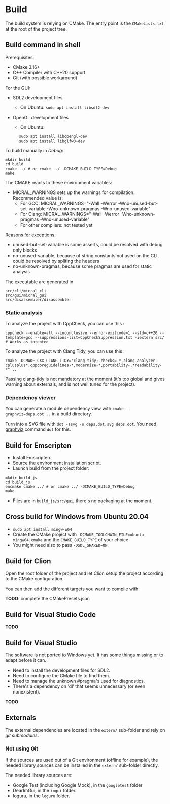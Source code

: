 # Build

The build system is relying on CMake. The entry point is the `CMakeLists.txt` at the root of the project tree.

## Build command in shell

Prerequisites:

* CMake 3.16+
* C++ Compiler with C++20 support
* Git (with possible workaround)

For the GUI:

* SDL2 development files
  * On Ubuntu: ```sudo apt install libsdl2-dev```

* OpenGL development files
  * On Ubuntu:
```
      sudo apt install libopengl-dev
      sudo apt install libglfw3-dev
````

To build manually in *Debug*:
```shell
mkdir build
cd build
cmake ../ # or cmake ../ -DCMAKE_BUILD_TYPE=Debug
make
```

The CMAKE reacts to these environment variables:

* MICRAL_WARNINGS sets up the warnings for compilation. Recommended value is:
    * For GCC: MICRAL_WARNINGS="-Wall -Werror -Wno-unused-but-set-variable -Wno-unknown-pragmas -Wno-unused-variable"
    * For Clang: MICRAL_WARNINGS="-Wall -Werror -Wno-unknown-pragmas -Wno-unused-variable"
    * For other compilers: not tested yet

Reasons for exceptions:

* unused-but-set-variable is some asserts, could be resolved with debug only blocks
* no-unused-variable, because of string constants not used on the CLI, could be resolved by spliting the headers
* no-unknown-pragmas, because some pragmas are used for static analysis

The executable are generated in

```shell
src/cli/micral_cli
src/gui/micral_gui
src/disassembler/disassembler
```

### Static analysis

To analyze the project with CppCheck, you can use this :

    cppcheck --enable=all --inconclusive --error-exitcode=1 --std=c++20 --template=gcc --suppressions-list=CppCheckSuppression.txt -iextern src/ # Works as intented

To analyze the project with Clang Tidy, you can use this :

    cmake -DCMAKE_CXX_CLANG_TIDY="clang-tidy;-checks=-*,clang-analyzer-cplusplus*,cppcoreguidelines-*,modernize-*,portability-,*readability-*" ..

Passing clang-tidy is not mandatory at the moment (it's too global and gives warning about externals, and is not well
tuned for the project).

### Dependency viewer

You can generate a module dependency view with `cmake --graphviz=deps.dot ..` in a build directory.

Turn into a SVG file with `dot -Tsvg -o deps.dot.svg deps.dot`. You need [graphviz](https://graphviz.org/) command `dot`
for this.

## Build for Emscripten

* Install Emscripten.
* Source the environment installation script.
* Launch build from the project folder:
```shell
mkdir build_js
cd build_js
encmake cmake ../ # or cmake ../ -DCMAKE_BUILD_TYPE=Debug
make
```
* Files are in `build_js/src/gui`, there's no packaging at the moment.

## Cross build for Windows from Ubuntu 20.04

* `sudo apt install mingw-w64`
* Create the CMake project with ` -DCMAKE_TOOLCHAIN_FILE=ubuntu-mingw64.cmake `
  and the `CMAKE_BUILD_TYPE` of your choice
* You might need also to pass `-DSDL_SHARED=ON`.



## Build for Clion

Open the root folder of the project and let Clion setup the project according to the CMake configuration.

You can then add the different targets you want to compile with.

**TODO**: complete the CMakePresets.json

## Build for Visual Studio Code

**TODO**

## Build for Visual Studio

The software is not ported to Windows yet. It has some things missing or to
adapt before it can.

* Need to install the development files for SDL2.
* Need to configure the CMake file to find them.
* Need to manage the unknown #pragma's used for diagnostics.
* There's a dependency on 'dl' that seems unnecessary (or even nonexistent).

**TODO**

## Externals

The external dependencies are located in the `extern/` sub-folder and rely on *git submodules*.

### Not using Git

If the sources are used out of a Git environment (offline for example), the needed library sources can be installed in
the `extern/` sub-folder directly.

The needed library sources are:

* Google Test (including Google Mock), in the `googletest` folder
* DearImGui, in the `imgui` folder.
* loguru, in the `loguru` folder.
